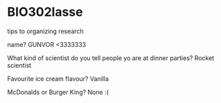 # BIO302lasse
tips to organizing research

name? GUNVOR <3333333

What kind of scientist do you tell people yo are at dinner parties? Rocket scientist

Favourite ice cream flavour? Vanilla

McDonalds or Burger King? None :(
